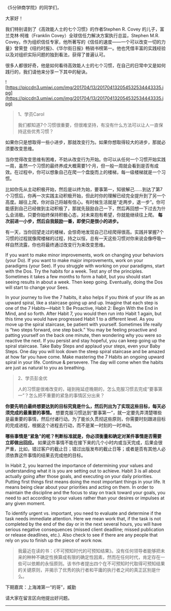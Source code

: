 《5分钟商学院》的同学们，

大家好！

我们特别请到了《高效能人士的七个习惯》的作者Stephen R. Covey 的儿子，富兰克林·柯维（Franklin Covey）全球信任力解决方案执行总监，Stephen M.R. Covey。作为组织信任专家，他所著写的《信任的速度——一个可以改变一切的力量》曾荣登《纽约时报》、《华尔街日报》畅销书榜第一。他也凭借丰富的实践经验以及对组织实际问题的独到看法，获得了普遍认可。

很多人都很好奇，他是如何看待高效能人士的七个习惯，在自己的日常中又是如何践行的，我们请他来分享一下其中的秘诀。

![https://piccdn3.umiwi.com/img/201704/13/201704132054532534443335.jpg](https://piccdn3.umiwi.com/img/201704/13/201704132054532534443335.jpg)

> 1、学员Carol
> 
> 我们都知道7个习惯很重要，但很难坚持，有没有什么方法可以让人一直保持这些优秀习惯？

如果你只是想取得一些小进步，那就改变行为。如果你想取得较大的进步，那就必须要改变思维。

当你觉得改变思维有困难，不妨从改变行为开始。你可以从任何一个习惯开始实践一周，虽然一个习惯的最终养成大概需要1个月，但一般一周就会看到是否有成效。在过程中，你可以想象自己在爬一个盘旋而上的楼梯，每一级楼梯就是一个习惯。

比如你先从主动积极开始，然后是以终为始，要事第一，知彼解己……到达了第7个习惯后，你再一次实践主动积极开始，但此时你的理解已经完全提升到了另一个高度。越往上爬，你对自己将越有信心。有时候生活就是“走两步，退一步”。你可能感到自己已经做到主动积极了，那就先鼓励自己一下，然后再回想一下过去为什么会消极。只要你始终保持积极心态，对未来抱有希望，你就能继续往上爬。 **每次前进一小步，然后自我鼓励一番，即使只是很小的进步。**

有一天，当你回望走过的楼梯，会惊奇地发现自己已经爬得很高。实践并掌握7个习惯的过程就像爬楼梯的过程，持之以恒，总有一天这些习惯对你来说会像呼吸一样自然流露，你也将最终通过改变行为来改变思维。

If you want to make minor improvements, work on changing your behaviors (your Do). If you want to make major improvements, work on your paradigms (your See). If you struggle with working on your paradigms, start with the Dos. Try the habits for a week. Test any of the principles. Sometimes it takes a few months to form a habit, but you should start seeing results in about a week. Then keep going. Eventually, doing the Dos will start to change your Sees.

In your journey to live the 7 habits, it also helps if you think of your life as an upward spiral, like a staircase going up and up. Imagine that each step is one of the 7 Habits—Habit 1: Be Proactive, Habit 2: Begin With the End in Mind, and so forth. After Habit 7, you would then run into Habit 1 again, but this time you would have progressed Habit 1 to a different level. As you move up the spiral staircase, be patient with yourself. Sometimes life really is “two steps forward, one step back.” You may be feeling proactive and patting yourself on the back one minute, then wondering why you were so reactive the next. If you persist and stay hopeful, you can keep going up the spiral staircase. Take Baby Steps and applaud your steps, even your Baby Steps. One day you will look down the steep spiral staircase and be amazed at how far you have come. Make mastering the 7 Habits an ongoing upward spiral in your life. Continue & persevere. The day will come when the habits are just as natural to you as breathing.

> 2、学员彭金优
> 
> 人的习惯是很难改变的，碰到拖延症晚期的，怎么克服习惯去完成“要事第一”？怎么把不重要的紧急的事情区分出来？

 **你要先明白最终想要达到的目标究竟是什么，然后列出为了实现这些目标，每天必须完成的最重要的事情。** 想要克服习惯达到“要事第一”，就一定要先弄清楚哪些是最重要的事情，然后付诸行动。为了能长久贯彻这些原则，你需要时刻跟进目标的完成进程，根据这个进程去行动，而不是某一时刻的一时冲动。

 **哪些事情是“紧急”的呢？判断标准就是，你必须衡量和确定对某件事情是否需要立即做出回应。** 如果这件事情不能在接下来的几个小时内或当天完成，后果会很严重，比如，错过客户的截止日；错过出版发布的截止日等；或者是否有其他人必须依靠这件事情的结果去完成他的目标。

In Habit 2, you learned the importance of determining your values and understanding what it is you are setting out to achieve. Habit 3 is all about actually going after those goals, and executing on your daily priorities. Putting first things first means doing the most important things in your life. It means being clear about your priorities and acting on them. In order to maintain the discipline and the focus to stay on track toward your goals, you need to act according to your values rather than your desires or impulses at any given moment.

To identify urgent vs. important, you need to evaluate and determine if the task needs immediate attention. Here we mean work that, if the task is not completed by the end of the day or in the next several hours, you will have serious negative consequences (missed client deadline; missed publication or release deadlines, etc.). Also check to see if there are any people that rely on you to finish up the piece of work now.

> 我最近在读的书：《不可预知时代的可预知结果》。没有任何领导者能够把未来的种种不确定性换算成有限的确定性因素，然而在任何时代，肯定存在一些可以依赖的永恒原则。该书作者提出四个在不可预知时代取得可预知结果的关键原则，并揭示了优秀的执行者和平庸的执行者之间的真正区别是什么。

下期嘉宾：上海滩第一“的哥”，臧勤

请大家在留言区向他提出好问题。

---
